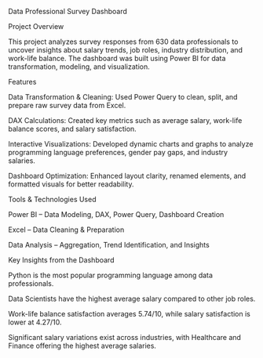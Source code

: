 Data Professional Survey Dashboard

Project Overview

This project analyzes survey responses from 630 data professionals to uncover insights about salary trends, job roles, industry distribution, and work-life balance. The dashboard was built using Power BI for data transformation, modeling, and visualization.

Features

Data Transformation & Cleaning: Used Power Query to clean, split, and prepare raw survey data from Excel.

DAX Calculations: Created key metrics such as average salary, work-life balance scores, and salary satisfaction.

Interactive Visualizations: Developed dynamic charts and graphs to analyze programming language preferences, gender pay gaps, and industry salaries.

Dashboard Optimization: Enhanced layout clarity, renamed elements, and formatted visuals for better readability.

Tools & Technologies Used

Power BI – Data Modeling, DAX, Power Query, Dashboard Creation

Excel – Data Cleaning & Preparation

Data Analysis – Aggregation, Trend Identification, and Insights

Key Insights from the Dashboard

Python is the most popular programming language among data professionals.

Data Scientists have the highest average salary compared to other job roles.

Work-life balance satisfaction averages 5.74/10, while salary satisfaction is lower at 4.27/10.

Significant salary variations exist across industries, with Healthcare and Finance offering the highest average salaries.
